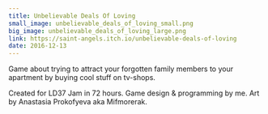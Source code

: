 ```yaml
---
title: Unbelievable Deals Of Loving
small_image: unbelievable_deals_of_loving_small.png
big_image: unbelievable_deals_of_loving_large.png
link: https://saint-angels.itch.io/unbelievable-deals-of-loving
date: 2016-12-13
---
```

Game about trying to attract your forgotten family members to your apartment by buying cool stuff on tv-shops. 

Created for LD37 Jam in 72 hours.
Game design & programming by me.
Art by Anastasia Prokofyeva aka Mifmorerak.